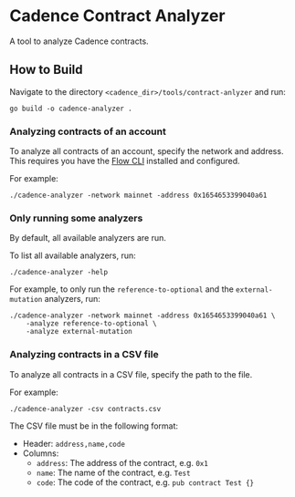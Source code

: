 # Cadence Contract Analyzer

A tool to analyze Cadence contracts.

## How to Build

Navigate to the directory `<cadence_dir>/tools/contract-anlyzer` and run:

```shell
go build -o cadence-analyzer .
```

### Analyzing contracts of an account

To analyze all contracts of an account, specify the network and address.
This requires you have the [Flow CLI](https://docs.onflow.org/flow-cli/) installed and configured.

For example:

```shell
./cadence-analyzer -network mainnet -address 0x1654653399040a61
```

### Only running some analyzers

By default, all available analyzers are run.

To list all available analyzers, run:

```shell
./cadence-analyzer -help
```

For example, to only run the `reference-to-optional` and the `external-mutation` analyzers, run:

```shell
./cadence-analyzer -network mainnet -address 0x1654653399040a61 \
    -analyze reference-to-optional \
    -analyze external-mutation
```

### Analyzing contracts in a CSV file

To analyze all contracts in a CSV file, specify the path to the file.

For example:

```shell
./cadence-analyzer -csv contracts.csv
```

The CSV file must be in the following format:

- Header: `address,name,code`
- Columns:
  - `address`: The address of the contract, e.g. `0x1`
  - `name`: The name of the contract, e.g. `Test`
  - `code`: The code of the contract, e.g. `pub contract Test {}`

